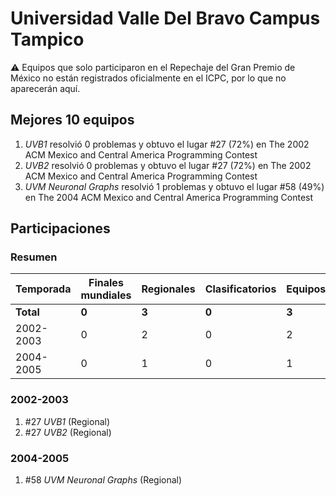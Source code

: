 # Universidad Valle Del Bravo Campus Tampico

:warning: Equipos que solo participaron en el Repechaje del Gran Premio de México no están registrados oficialmente en el ICPC, por lo que no aparecerán aquí.

## Mejores 10 equipos

1. _UVB1_ resolvió 0 problemas y obtuvo el lugar #27 (72%) en The 2002 ACM Mexico and Central America Programming Contest
1. _UVB2_ resolvió 0 problemas y obtuvo el lugar #27 (72%) en The 2002 ACM Mexico and Central America Programming Contest
1. _UVM Neuronal Graphs_ resolvió 1 problemas y obtuvo el lugar #58 (49%) en The 2004 ACM Mexico and Central America Programming Contest

## Participaciones

### Resumen

| Temporada | Finales mundiales | Regionales | Clasificatorios | Equipos |
| --- | --- | --- | --- | --- |
| **Total** | **0** | **3** | **0** | **3** |
| 2002-2003 | 0 | 2 | 0 | 2 |
| 2004-2005 | 0 | 1 | 0 | 1 |

### 2002-2003

1. #27 _UVB1_ (Regional)
1. #27 _UVB2_ (Regional)

### 2004-2005

1. #58 _UVM Neuronal Graphs_ (Regional)



